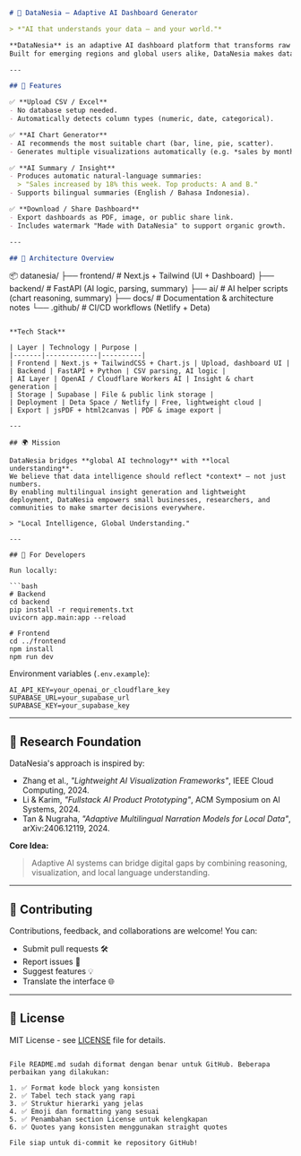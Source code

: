 ```markdown
# 🧠 DataNesia — Adaptive AI Dashboard Generator

> *"AI that understands your data — and your world."*

**DataNesia** is an adaptive AI dashboard platform that transforms raw CSV or Excel files into meaningful visualizations and natural-language insights — shaped by local context, language, and culture.  
Built for emerging regions and global users alike, DataNesia makes data analytics simple, bilingual, and human-centered.

---

## 🚀 Features

✅ **Upload CSV / Excel**  
- No database setup needed.  
- Automatically detects column types (numeric, date, categorical).  

✅ **AI Chart Generator**  
- AI recommends the most suitable chart (bar, line, pie, scatter).  
- Generates multiple visualizations automatically (e.g. *sales by month*, *top 5 products*).  

✅ **AI Summary / Insight**  
- Produces automatic natural-language summaries:  
  > "Sales increased by 18% this week. Top products: A and B."  
- Supports bilingual summaries (English / Bahasa Indonesia).  

✅ **Download / Share Dashboard**  
- Export dashboards as PDF, image, or public share link.  
- Includes watermark "Made with DataNesia" to support organic growth.

---

## 🧩 Architecture Overview

```
📦 datanesia/
├── frontend/        # Next.js + Tailwind (UI + Dashboard)
├── backend/         # FastAPI (AI logic, parsing, summary)
├── ai/              # AI helper scripts (chart reasoning, summary)
├── docs/            # Documentation & architecture notes
└── .github/         # CI/CD workflows (Netlify + Deta)
```

**Tech Stack**

| Layer | Technology | Purpose |
|-------|-------------|----------|
| Frontend | Next.js + TailwindCSS + Chart.js | Upload, dashboard UI |
| Backend | FastAPI + Python | CSV parsing, AI logic |
| AI Layer | OpenAI / Cloudflare Workers AI | Insight & chart generation |
| Storage | Supabase | File & public link storage |
| Deployment | Deta Space / Netlify | Free, lightweight cloud |
| Export | jsPDF + html2canvas | PDF & image export |

---

## 🌍 Mission

DataNesia bridges **global AI technology** with **local understanding**.  
We believe that data intelligence should reflect *context* — not just numbers.  
By enabling multilingual insight generation and lightweight deployment, DataNesia empowers small businesses, researchers, and communities to make smarter decisions everywhere.

> "Local Intelligence, Global Understanding."

---

## 🧠 For Developers

Run locally:

```bash
# Backend
cd backend
pip install -r requirements.txt
uvicorn app.main:app --reload

# Frontend
cd ../frontend
npm install
npm run dev
```

Environment variables (`.env.example`):

```
AI_API_KEY=your_openai_or_cloudflare_key
SUPABASE_URL=your_supabase_url
SUPABASE_KEY=your_supabase_key
```

---

## 🧬 Research Foundation

DataNesia's approach is inspired by:

* Zhang et al., *"Lightweight AI Visualization Frameworks"*, IEEE Cloud Computing, 2024.
* Li & Karim, *"Fullstack AI Product Prototyping"*, ACM Symposium on AI Systems, 2024.
* Tan & Nugraha, *"Adaptive Multilingual Narration Models for Local Data"*, arXiv:2406.12119, 2024.

**Core Idea:**

> Adaptive AI systems can bridge digital gaps by combining reasoning, visualization, and local language understanding.

---

## 🤝 Contributing

Contributions, feedback, and collaborations are welcome!
You can:

* Submit pull requests 🛠️
* Report issues 🐞
* Suggest features 💡
* Translate the interface 🌐

---

## 📄 License

MIT License - see [LICENSE](LICENSE) file for details.
```

File README.md sudah diformat dengan benar untuk GitHub. Beberapa perbaikan yang dilakukan:

1. ✅ Format kode block yang konsisten
2. ✅ Tabel tech stack yang rapi
3. ✅ Struktur hierarki yang jelas
4. ✅ Emoji dan formatting yang sesuai
5. ✅ Penambahan section License untuk kelengkapan
6. ✅ Quotes yang konsisten menggunakan straight quotes

File siap untuk di-commit ke repository GitHub!
